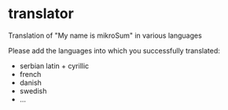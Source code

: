 # translator
Translation of "My name is mikroSum" in various languages

Please add the languages into which you successfully translated:
- serbian latin + cyrillic
- french
- danish
- swedish
- ...
